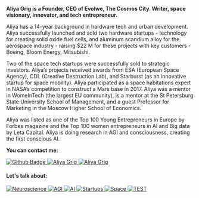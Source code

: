 **Aliya Grig is a Founder, CEO of Evolwe, The Cosmos City.
Writer, space visionary, innovator, and tech entrepreneur.**

Aliya has a 14-year background in hardware tech and urban development. Aliya
successfully launched and sold two hardware startups - technology for creating solid
oxide fuel cells, and aluminum scandium alloy for the aerospace industry - raising $22
M for these projects with key customers - Boeing, Bloom Energy, Mitsubishi.

Two of the space tech startups were successfully sold to strategic investors. Aliya’s
projects received awards from ESA (European Space Agency), CDL (Creative
Destruction Lab), and Starburst (as an innovative startup for space mobility). Aliya
participated as a space habitations expert in NASA’s competition to construct a Mars
base in 2017. Aliya was a mentor in WomeInTech (the largest EU community), is a
mentor at the St Petersburg State University School of Management, and a guest
Professor for Marketing in the Moscow Higher School of Economics.

Aliya was listed as one of the Top 100 Young Entrepreneurs in Europe by Forbes
magazine and the Top 100 women entrepreneurs in AI and Big data by Leta Capital.
Aliya is doing research in AGI and consciousness, creating the first conscious AI.


<!---
AliyaGrig/AliyaGrig is a ✨ special ✨ repository because its `README.md` (this file) appears on your GitHub profile.
You can click the Preview link to take a look at your changes.
--->
**You can contact me:**
<!--
[![Site Badge](https://img.shields.io/badge/%20-site%20pessoal-blueviolet)](https://site/)
-->
<a href="https://github.com/AliyaGrig">
      <img alt="Github Badge" src="https://img.shields.io/badge/-Github-5659EB?style=for-the-badge&logo=Github&logoColor=white&link=https://github.com/AliyaGrig" />
</a>
<a href="https://www.linkedin.com/in/aliyagrig/">
      <img alt="Aliya Grig" src="https://img.shields.io/badge/-Aliya%20Grig-5659EB?style=for-the-badge&logo=Linkedin&logoColor=white" />
</a>
<a href="https://aliyagrig.medium.com/">
      <img alt="Aliya Grig" src="https://img.shields.io/badge/-Aliya%20Grig-5659EB?style=for-the-badge&logo=Medium&logoColor=white" />
</a>




#### Let's talk about:

<p align="left">

<a href="#">
      <img alt="Neuroscience" src="https://img.shields.io/badge/Neuroscience-darkgreen.svg?style=for-the-badge" />
</a>
<a href="#">
      <img alt="AGI" src="https://img.shields.io/badge/AGI-darkgreen.svg?style=for-the-badge" />
</a>
<a href="#">
      <img alt="AI" src="https://img.shields.io/badge/AI-darkgreen.svg?style=for-the-badge" />
</a>
<a href="#">
      <img alt="Startups" src="https://img.shields.io/badge/Startups-darkgreen.svg?style=for-the-badge" />
      
</a>
<a href="#">
      <img alt="Space" src="https://img.shields.io/badge/Space-darkgreen.svg?style=for-the-badge" />
      
</a>
<a href="#">
      <img alt="TEST" src="https://img.shields.io/badge/TEST-darkgreen.svg?style=for-the-badge" />

</p>

